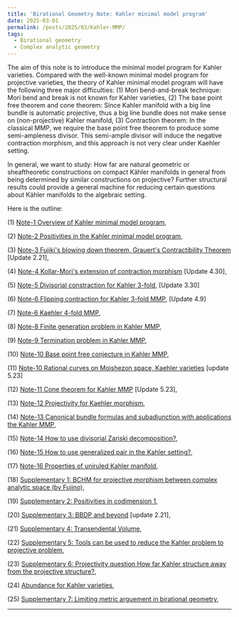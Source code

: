 ```yaml
---
title: 'Birational Geometry Note: Kahler minimal model program'
date: 2025-03-01
permalink: /posts/2025/03/Kahler-MMP/
tags:
  - Birational geometry
  - Complex analytic geometry
---
```


The aim of this note is to introduce the minimal model program for Kahler varieties. Compared with the well-known minimal model program for projective varieties, the theory of Kahler minimal model program will have the following three major difficulties: (1) Mori bend-and-break technique: Mori bend and break is not known for Kahler varieties, (2) The base point free theorem and cone theorem: Since Kahler manifold with a big line bundle is automatic projective, thus a big line bundle does not make sense on (non-projective) Kahler manifold, (3) Contraction theorem: In the classical MMP, we require the base point free theorem to produce some semi-ampleness divisor. This semi-ample divisor will induce the negative contraction morphism, and this approach is not very clear under Kaehler setting.

In general, we want to study: How far are natural geometric or sheaftheoretic constructions on compact Kähler manifolds in general from being determined by similar constructions on projective? Further structural results could provide a general machine for reducing certain questions about Kähler manifolds to the algebraic setting. 



Here is the outline:

(1) [Note-1 Overview of Kahler minimal model program](https://yilimath.github.io/files/Birational/KahlerMMP/Overview.pdf),

(2) [Note-2 Positivities in the Kahler minimal model program](),

(3) [Note-3 Fujiki's blowing down theorem, Grauert's Contractibility Theorem](https://yilimath.github.io/files/Birational/KahlerMMP/Contraction.pdf) [Update 2.21],

(4) [Note-4 Kollar-Mori's extension of contraction morphism](https://yilimath.github.io/files/Birational/KahlerMMP/KMCont.pdf) [Update 4.30],

(5) [Note-5 Divisorial constraction for Kahler 3-fold](https://yilimath.github.io/files/Birational/KahlerMMP/DivisorialCont.pdf), [Update 3.30]

(6) [Note-6 Flipping contraction for Kahler 3-fold MMP](https://yilimath.github.io/files/Birational/KahlerMMP/FlippingCont.pdf), [Update 4.9]

(7) [Note-6 Kaehler 4-fold MMP](),

(8) [Note-8 Finite generation problem in Kahler MMP](),

(9) [Note-9 Termination problem in Kahler MMP](),

(10) [Note-10 Base point free conjecture in Kahler MMP](),

(11) [Note-10 Rational curves on Moishezon space, Kaehler varieties](https://yilimath.github.io/files/Birational/KahlerMMP/Rationalcurve.pdf) [update 5.23]

(12) [Note-11 Cone theorem for Kahler MMP](https://yilimath.github.io/files/Birational/KahlerMMP/ConeTheorem.pdf) [Update 5.23],

(13) [Note-12 Projectivity for Kaehler morphism](),

(14) [Note-13 Canonical bundle formulas and subadjunction with applications the Kahler MMP](),

(15) [Note-14 How to use divisorial Zariski decomposition?](),

(16) [Note-15 How to use generalized pair in the Kahler setting?](),

(17) [Note-16 Properties of uniruled Kahler manifold](),

(18) [Supplementary 1: BCHM for projective morphism between complex analytic space (by Fujino)](),

(19) [Supplementary 2: Positivities in codimension 1](),

(20) [Supplementary 3: BBDP and beyond](https://yilimath.github.io/files/Birational/KahlerMMP/BDPPandBeyond.pdf) [update 2.21],

(21) [Supplementary 4: Transendental Volume](),

(22) [Supplementary 5: Tools can be used to reduce the Kahler problem to projective problem](),

(23) [Supplementary 6: Projectivity question How far Kahler structure away from the projective structure?](),

(24) [Abundance for Kahler varieties](),

(25) [Supplementary 7: Limiting metric arguement in birational geometry](),

---